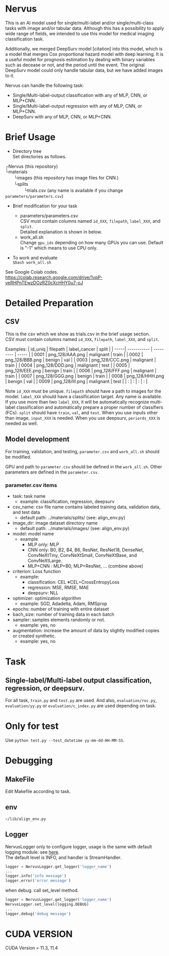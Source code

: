 # Nervus
This is an AI model used for single/multi-label and/or single/multi-class tasks with image and/or tabular data.
Although this has a possibility to apply wide range of fields, we intended to use this model for medical imaging classification task.

Additionally, we merged DeepSurv model [citation] into this model, which is a model that merges Cox proportional hazard model with deep learning. It is a useful model for prognosis estimation by dealing with binary variables such as decease or not, and the period until the event. The original DeepSurv model could only handle tabular data, but we have added images to it.  

Nervus can handle the following task:
- Single/Multi-label-output classification with any of MLP, CNN, or MLP+CNN.
- Single/Multi-label-output regression with any of MLP, CNN, or MLP+CNN.
- DeepSurv with any of MLP, CNN, or MLP+CNN.

# Brief Usage
- Directory tree  
Set directories as follows.  

┌Nervus (this repository)  
└materials   
　　└images (this repository has image files for CNN.)  
　　└splits  
　　　　 └trials.csv (any name is available if you change `parameters/parameters.csv`)

- Brief modification for your task
  - parameters/parameters.csv  
    CSV must contain columns named `id_XXX`, `filepath`, `label_XXX`, and `split`.  
    Detailed explanation is shown in below.
  - work_all.sh  
    Change `gpu_ids` depending on how many GPUs you can use. Default is "-1" which means to use CPU only.

- To work and evaluate  
`$bash work_all.sh`

See Google Colab codes.  
https://colab.research.google.com/drive/1vpP-veRHPnTEwzDOzRZ0cXcHHY0u7-oJ

# Detailed Preparation
## CSV
This is the csv which we show as trials.csv in the brief usage section.  
CSV must contain columns named `id_XXX`, `filepath`, `label_XXX`, and `split`.

Examples:
| id_uniq | filepath | label_cancer | split |
| -----| ----------- | --------- | ----- |
| 0001 | png_128/AAA.png | malignant | train |
| 0002 | png_128/BBB.png | benign | val |
| 0003 | png_128/CCC.png | malignant | train |
| 0004 | png_128/DDD.png | malignant | test |
| 0005 | png_128/EEE.png | benign | train |
| 0006 | png_128/FFF.png | malignant | train |
| 0007 | png_128/GGG.png | benign | train |
| 0008 | png_128/HHH.png | benign | val |
| 0009 | png_128/III.png | malignant | test |
| :  | : | : | : |

Note `id_XXX` must be unique.
`filepath` should have a path to images for the model.
`label_XXX` should have a classification target. Any name is available. If you use more than two `label_XXX`, it will be automatically recognize multi-label classification and automatically prepare a proper number of classifiers (FCs). 
`split` should have `train`, `val`, and `test`.
When you use inputs other than image, `input_XXX` is needed. 
When you use deepsurv, `periords_XXX` is needed as well.

## Model development
For training, validation, and testing, `parameter.csv` and `work_all.sh` should be modified.

GPU and path to `parameter.csv` should be defined in the `work_all.sh`.
Other parameters are defined in the `parameter.csv`. 

### parameter.csv items
- task: task name
  - example: classification, regression, deepsurv
- csv_name: csv file name contains labeled training data, validation data, and test data
  - default path: ../materials/splits/ (see: align_env.py)
- image_dir: image dataset directory name
  - default path: ../materials/images/ (see: align_env.py)
- model: model name
  - example
    - MLP only: MLP
    - CNN only: B0, B2, B4, B6, ResNet, ResNet18, DenseNet, ConvNeXtTiny, ConvNeXtSmall, ConvNeXtBase, and ConvNeXtLarge.
    - MLP+CNN : MLP+B0, MLP+ResNet, ... (combine above)
- criterion: Loss function
  - example: 
    - classification: CEL ※CEL=CrossEntropyLoss
    - regression: MSE, RMSE, MAE
    - deepsurv: NLL
- optimizer: optimization algorithm
  - example: SGD, Adadelta, Adam, RMSprop
- epochs: number of training with entire dataset 
- bach_size: number of training data in each batch
- sampler: samples elements randomly or not.
  - example: yes, no
- augmentation: increase the amount of data by slightly modified copies or created synthetic.
  - example: yes, no

# Task
## Single-label/Multi-label output classification, regression, or deepsurv.
For all task, `train.py` and `test.py` are used. And also, `evaluation/roc.py`, `evaluation/yy.py` or `evaluation/c_index.py` are used depending on task.

# Only for test
Use `python test.py --test_datetime yy-mm-dd-HH-MM-SS`.


# Debugging
## MakeFile
Edit Makefile according to task.

## env
`~/lib/align_env.py`

## Logger
NervusLogger
only to configure logger, usage is the same with default logging module. see [here](https://docs.python.org/3/howto/logging.html).  
The default level is INFO, and handler is StreamHandler.
```py
logger = NervusLogger.get_logger('logger_name')
...
logger.info('info message')
logger.error('error message')
```
when debug. call set_level method.
```py
logger = NervusLogger.get_logger('logger_name')
NervusLogger.set_level(logging.DEBUG)
...
logger.debug('debug message')
```
# CUDA VERSION
CUDA Version = 11.3, 11.4
